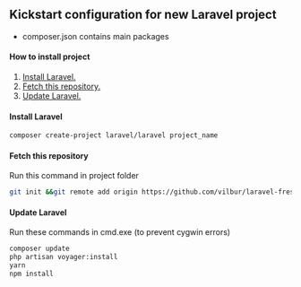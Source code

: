## Kickstart configuration for new Laravel project
- composer.json contains main packages

#### How to install project
1. [Install Laravel.](#install-laravel)<br>
2. [Fetch this repository.](#fetch-this-repository)<br>
3. [Update Laravel.](#update-laravel)<br>

#### Install Laravel
``` bash
composer create-project laravel/laravel project_name
```

#### Fetch this repository
Run this command in project folder
``` bash
git init &&git remote add origin https://github.com/vilbur/laravel-fresh.git &&git fetch --all &&git reset --hard origin/master &&git pull origin master
```

#### Update Laravel
Run these commands in cmd.exe (to prevent cygwin errors)
``` bash
composer update
php artisan voyager:install
yarn
npm install
```
